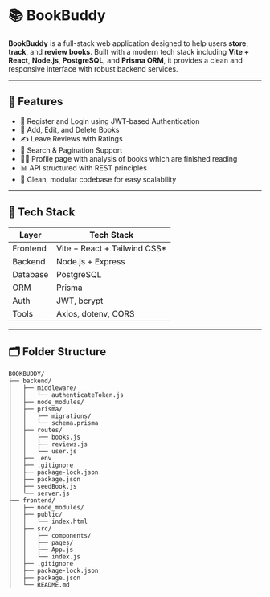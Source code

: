 # 📚 BookBuddy

**BookBuddy** is a full-stack web application designed to help users **store**, **track**, and **review books**. Built with a modern tech stack including **Vite + React**, **Node.js**, **PostgreSQL**, and **Prisma ORM**, it provides a clean and responsive interface with robust backend services.

---

## 🌟 Features

- 🧾 Register and Login using JWT-based Authentication
- 📖 Add, Edit, and Delete Books
- ✍️ Leave Reviews with Ratings
- 🔎 Search & Pagination Support
- 🧑‍💻 Profile page with analysis of books which are finished reading
- 📊 API structured with REST principles
- 🧼 Clean, modular codebase for easy scalability

---

## 🧱 Tech Stack

| Layer       | Tech Stack                     |
|-------------|--------------------------------|
| Frontend    | Vite + React + Tailwind CSS*   |
| Backend     | Node.js + Express              |
| Database    | PostgreSQL                     |
| ORM         | Prisma                         |
| Auth        | JWT, bcrypt                    |
| Tools       | Axios, dotenv, CORS            |



---

## 🗂️ Folder Structure
```plaintext
BOOKBUDDY/
├── backend/
│   ├── middleware/
│   │   └── authenticateToken.js
│   ├── node_modules/
│   ├── prisma/
│   │   ├── migrations/
│   │   └── schema.prisma
│   ├── routes/
│   │   ├── books.js
│   │   ├── reviews.js
│   │   └── user.js
│   ├── .env
│   ├── .gitignore
│   ├── package-lock.json
│   ├── package.json
│   ├── seedBook.js
│   └── server.js
├── frontend/
│   ├── node_modules/
│   ├── public/
│   │   └── index.html
│   ├── src/
│   │   ├── components/
│   │   ├── pages/
│   │   ├── App.js
│   │   └── index.js
│   ├── .gitignore
│   ├── package-lock.json
│   ├── package.json
│   └── README.md
```

